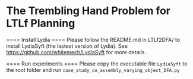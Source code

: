 # The Trembling Hand Problem for LTLf Planning

==== Install Lydia ====
Please follow the README.md in LTLf2DFA/ to install LydiaSyft (the lastest version of Lydia).
See <https://github.com/whitemech/LydiaSyft> for more details.


==== Run experiments ====
Please copy the executable file `LydiaSyft` to the root folder and run `case_study_co_assembly_varying_object_DFA.py`


